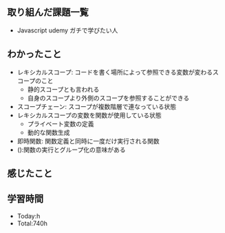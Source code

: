 ## 取り組んだ課題一覧
- Javascript udemy ガチで学びたい人
## わかったこと
- レキシカルスコープ: コードを書く場所によって参照できる変数が変わるスコープのこと
  - 静的スコープとも言われる
  - 自身のスコープより外側のスコープを参照することができる
- スコープチェーン: スコープが複数階層で連なっている状態
- レキシカルスコープの変数を関数が使用している状態
  -  プライベート変数の定義
  -  動的な関数生成
- 即時関数: 関数定義と同時に一度だけ実行される関数
- ():関数の実行とグループ化の意味がある 
## 感じたこと

## 学習時間
- Today:h
- Total:740h
